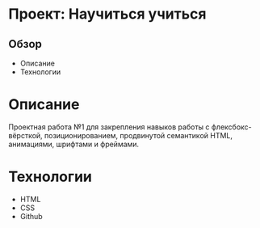 # Проект: Научиться учиться

## Обзор

* Описание
* Технологии

# Описание

Проектная работа №1 для закрепления навыков работы с флексбокс-вёрсткой, позиционированием, продвинутой семантикой HTML, анимациями, шрифтами и фреймами.

# Технологии

* HTML
* CSS
* Github
